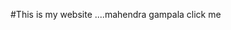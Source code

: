 #This is my website ....mahendra gampala
<a herf="https://github.com/mahe20457cm022/mahe20457cm022.github.io/blob/main/msg.exe">click me </a>
